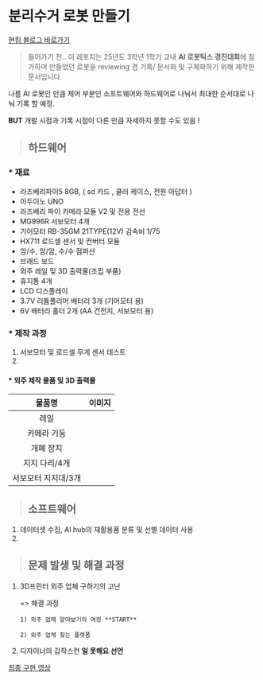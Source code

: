 # 분리수거 로봇 만들기

[현킴 블로그 바로가기](https://blog.naver.com/3h12n_17)

> 들어가기 전.. 이 레포지는 25년도 3학년 1학기 교내 **AI 로봇틱스 경진대회**에 참가하며 만들었던
로봇을 reviewing 겸 기록/ 문서화 및 구체화하기 위해 제작한 문서입니다. 


나름 AI 로봇인 만큼 제어 부분인 소프트웨어와 하드웨어로 나눠서 최대한 순서대로 나눠 기록 할 예정. 

**BUT** 개발 시점과 기록 시점이 다른 만큼 자세하지 못할 수도 있음 ! 

> ## 하드웨어
### * 재료
- 라즈베리파이5 8GB, ( sd 카드 , 쿨러 케이스, 전원 아답터 ) 
- 아두이노 UNO
- 라즈베리 파이 카메라 모듈 V2 및 전용 전선
- MG996R 서보모터 4개
- 기어모터 RB-35GM 21TYPE(12V) 감속비 1/75
- HX711 로드셀 센서 및 컨버터 모듈 
- 암/수, 암/암, 수/수 점퍼선
- 브래드 보드
- 외주 레일 및 3D 출력물(조립 부품)
- 휴지통 4개
- LCD 디스플레이
- 3.7V 리튬폴리머 배터리 3개 (기어모터 용)
- 6V 배터리 홀더 2개 (AA 건전지, 서보모터 용) 

### * 제작 과정
1. 서보모터 및 로드셀 무게 센서 테스트
2. 

#### * 외주 제작 물품 및 3D 출력물 
| 물품명 | 이미지 |
| :--: | :--:| 
| 레일 | |
| 카메라 기둥 | |
| 개폐 장치 | | 
| 지지 다리/4개 | |
| 서보모터 지지대/3개 | | 


> ## 소프트웨어
1. 데이터셋 수집, AI hub의 재활용품 분류 및 선별 데이터 사용
2. 

> ## 문제 발생 및 해결 과정

 1. 3D프린터 외주 업체 구하기의 고난

    => 해결 과정

        1) 외주 업체 알아보기의 여정 **START**

        2) 외주 업체 찾는 플랫폼 

 3. 디자이너의 갑작스런 **일 못해요 선언**





[최종 구현 영상](https://github.com/user-attachments/assets/eab7a455-67b8-41ef-9765-5a9b750e43b5)





